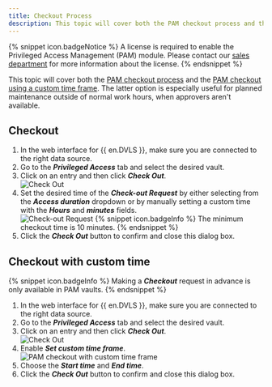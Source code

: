 ```yaml
---
title: Checkout Process
description: This topic will cover both the PAM checkout process and the PAM checkout using a custom time frame
---
```

{% snippet icon.badgeNotice %} 
A license is required to enable the Privileged Access Management (PAM) module. Please contact our [sales department](mailto:sales@devolutions.net) for more information about the license. 
{% endsnippet %}  

This topic will cover both the [PAM checkout process](#checkout) and the [PAM checkout using a custom time frame](#checkout-with-custom-time). The latter option is especially useful for planned maintenance outside of normal work hours, when approvers aren't available.

## Checkout
1. In the web interface for {{ en.DVLS }}, make sure you are connected to the right data source.
1. Go to the ***Privileged Access*** tab and select the desired vault.
1. Click on an entry and then click ***Check Out***.  
![Check Out](https://webdevolutions.azureedge.net/docs/en/server/ServerOp0033.png)
1. Set the desired time of the ***Check-out Request*** by either selecting from the ***Access duration*** dropdown or by manually setting a custom time with the ***Hours*** and ***minutes*** fields.  
![Check-out Request](https://webdevolutions.azureedge.net/docs/en/server/ServerOp0034.png)
   {% snippet icon.badgeInfo %}
   The minimum checkout time is 10 minutes.
   {% endsnippet %}  
1. Click the ***Check Out*** button to confirm and close this dialog box.

## Checkout with custom time
{% snippet icon.badgeInfo %}
Making a ***Checkout*** request in advance is only available in PAM vaults.
{% endsnippet %}  

1. In the web interface for {{ en.DVLS }}, make sure you are connected to the right data source.
1. Go to the ***Privileged Access*** tab and select the desired vault.
1. Click on an entry and then click ***Check Out***.  
![Check Out](https://webdevolutions.azureedge.net/docs/en/server/ServerOp0033.png)
1. Enable ***Set custom time frame***.  
![PAM checkout with custom time frame](https://webdevolutions.azureedge.net/docs/en/server/ServerOp0035.png)
1. Choose the ***Start time*** and ***End time***.
1. Click the ***Check Out*** button to confirm and close this dialog box.
